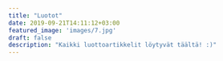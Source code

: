 ```yaml
---
title: "Luotot"
date: 2019-09-21T14:11:12+03:00
featured_image: 'images/7.jpg'
draft: false
description: "Kaikki luottoartikkelit löytyvät täältä! :)"
---
```


